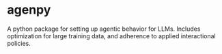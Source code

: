 # agenpy
A python package for setting up agentic behavior for LLMs. Includes optimization for large training data, and adherence to applied interactional policies.
